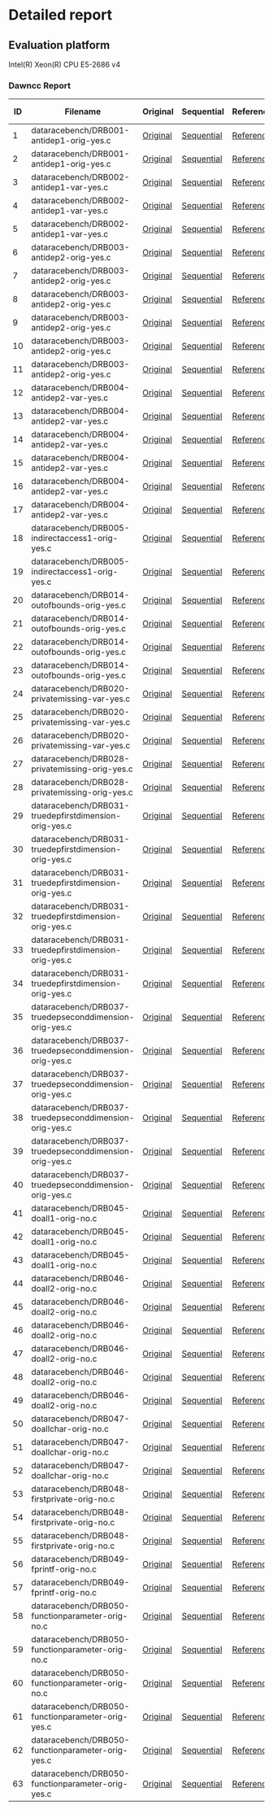 # Detailed report

## Evaluation platform

Intel(R) Xeon(R) CPU E5-2686 v4

### Dawncc Report

 ID | Filename | Original | Sequential | Reference | Loop ID | Line Number | Dawncc | Output | JSON | Ground Truth 
 --- | --- | --- | --- | --- | --- | --- | --- | --- | --- | --- 
1 | dataracebench/DRB001-antidep1-orig-yes.c | [Original](../../benchmarks/original/dataracebench/DRB001-antidep1-orig-yes.c) | [Sequential](../../benchmarks/sequential/dataracebench/DRB001-antidep1-orig-yes.c) | [Reference](../../benchmarks/reference_gpu_target/dataracebench/DRB001-antidep1-orig-yes.c.json) | 1 | 62 | TP | [out](../../benchmarks/Dawncc/dataracebench/DRB001-antidep1-orig-yes.c) | [json](../../benchmarks/Dawncc/dataracebench/DRB001-antidep1-orig-yes.c.json) | [YES](../../benchmarks/original/dataracebench/DRB001-antidep1-orig-yes.c)
2 | dataracebench/DRB001-antidep1-orig-yes.c | [Original](../../benchmarks/original/dataracebench/DRB001-antidep1-orig-yes.c) | [Sequential](../../benchmarks/sequential/dataracebench/DRB001-antidep1-orig-yes.c) | [Reference](../../benchmarks/reference_gpu_target/dataracebench/DRB001-antidep1-orig-yes.c.json) | 2 | 65 | TN | [out](../../benchmarks/Dawncc/dataracebench/DRB001-antidep1-orig-yes.c) | [json](../../benchmarks/Dawncc/dataracebench/DRB001-antidep1-orig-yes.c.json) | [NO](../../benchmarks/original/dataracebench/DRB001-antidep1-orig-yes.c)
3 | dataracebench/DRB002-antidep1-var-yes.c | [Original](../../benchmarks/original/dataracebench/DRB002-antidep1-var-yes.c) | [Sequential](../../benchmarks/sequential/dataracebench/DRB002-antidep1-var-yes.c) | [Reference](../../benchmarks/reference_gpu_target/dataracebench/DRB002-antidep1-var-yes.c.json) | 1 | 65 | FN | [out](../../benchmarks/Dawncc/dataracebench/DRB002-antidep1-var-yes.c) | [json](../../benchmarks/Dawncc/dataracebench/DRB002-antidep1-var-yes.c.json) | [YES](../../benchmarks/original/dataracebench/DRB002-antidep1-var-yes.c)
4 | dataracebench/DRB002-antidep1-var-yes.c | [Original](../../benchmarks/original/dataracebench/DRB002-antidep1-var-yes.c) | [Sequential](../../benchmarks/sequential/dataracebench/DRB002-antidep1-var-yes.c) | [Reference](../../benchmarks/reference_gpu_target/dataracebench/DRB002-antidep1-var-yes.c.json) | 2 | 68 | TN | [out](../../benchmarks/Dawncc/dataracebench/DRB002-antidep1-var-yes.c) | [json](../../benchmarks/Dawncc/dataracebench/DRB002-antidep1-var-yes.c.json) | [NO](../../benchmarks/original/dataracebench/DRB002-antidep1-var-yes.c)
5 | dataracebench/DRB002-antidep1-var-yes.c | [Original](../../benchmarks/original/dataracebench/DRB002-antidep1-var-yes.c) | [Sequential](../../benchmarks/sequential/dataracebench/DRB002-antidep1-var-yes.c) | [Reference](../../benchmarks/reference_gpu_target/dataracebench/DRB002-antidep1-var-yes.c.json) | 3 | 71 | TN | [out](../../benchmarks/Dawncc/dataracebench/DRB002-antidep1-var-yes.c) | [json](../../benchmarks/Dawncc/dataracebench/DRB002-antidep1-var-yes.c.json) | [NO](../../benchmarks/original/dataracebench/DRB002-antidep1-var-yes.c)
6 | dataracebench/DRB003-antidep2-orig-yes.c | [Original](../../benchmarks/original/dataracebench/DRB003-antidep2-orig-yes.c) | [Sequential](../../benchmarks/sequential/dataracebench/DRB003-antidep2-orig-yes.c) | [Reference](../../benchmarks/reference_gpu_target/dataracebench/DRB003-antidep2-orig-yes.c.json) | 1 | 62 | DP | [out](../../benchmarks/Dawncc/dataracebench/DRB003-antidep2-orig-yes.c) | [json](../../benchmarks/Dawncc/dataracebench/DRB003-antidep2-orig-yes.c.json) | [YES](../../benchmarks/original/dataracebench/DRB003-antidep2-orig-yes.c)
7 | dataracebench/DRB003-antidep2-orig-yes.c | [Original](../../benchmarks/original/dataracebench/DRB003-antidep2-orig-yes.c) | [Sequential](../../benchmarks/sequential/dataracebench/DRB003-antidep2-orig-yes.c) | [Reference](../../benchmarks/reference_gpu_target/dataracebench/DRB003-antidep2-orig-yes.c.json) | 2 | 63 | FP | [out](../../benchmarks/Dawncc/dataracebench/DRB003-antidep2-orig-yes.c) | [json](../../benchmarks/Dawncc/dataracebench/DRB003-antidep2-orig-yes.c.json) | [NO](../../benchmarks/original/dataracebench/DRB003-antidep2-orig-yes.c)
8 | dataracebench/DRB003-antidep2-orig-yes.c | [Original](../../benchmarks/original/dataracebench/DRB003-antidep2-orig-yes.c) | [Sequential](../../benchmarks/sequential/dataracebench/DRB003-antidep2-orig-yes.c) | [Reference](../../benchmarks/reference_gpu_target/dataracebench/DRB003-antidep2-orig-yes.c.json) | 3 | 67 | TN | [out](../../benchmarks/Dawncc/dataracebench/DRB003-antidep2-orig-yes.c) | [json](../../benchmarks/Dawncc/dataracebench/DRB003-antidep2-orig-yes.c.json) | [NO](../../benchmarks/original/dataracebench/DRB003-antidep2-orig-yes.c)
9 | dataracebench/DRB003-antidep2-orig-yes.c | [Original](../../benchmarks/original/dataracebench/DRB003-antidep2-orig-yes.c) | [Sequential](../../benchmarks/sequential/dataracebench/DRB003-antidep2-orig-yes.c) | [Reference](../../benchmarks/reference_gpu_target/dataracebench/DRB003-antidep2-orig-yes.c.json) | 4 | 68 | FP | [out](../../benchmarks/Dawncc/dataracebench/DRB003-antidep2-orig-yes.c) | [json](../../benchmarks/Dawncc/dataracebench/DRB003-antidep2-orig-yes.c.json) | [NO](../../benchmarks/original/dataracebench/DRB003-antidep2-orig-yes.c)
10 | dataracebench/DRB003-antidep2-orig-yes.c | [Original](../../benchmarks/original/dataracebench/DRB003-antidep2-orig-yes.c) | [Sequential](../../benchmarks/sequential/dataracebench/DRB003-antidep2-orig-yes.c) | [Reference](../../benchmarks/reference_gpu_target/dataracebench/DRB003-antidep2-orig-yes.c.json) | 5 | 73 | TN | [out](../../benchmarks/Dawncc/dataracebench/DRB003-antidep2-orig-yes.c) | [json](../../benchmarks/Dawncc/dataracebench/DRB003-antidep2-orig-yes.c.json) | [NO](../../benchmarks/original/dataracebench/DRB003-antidep2-orig-yes.c)
11 | dataracebench/DRB003-antidep2-orig-yes.c | [Original](../../benchmarks/original/dataracebench/DRB003-antidep2-orig-yes.c) | [Sequential](../../benchmarks/sequential/dataracebench/DRB003-antidep2-orig-yes.c) | [Reference](../../benchmarks/reference_gpu_target/dataracebench/DRB003-antidep2-orig-yes.c.json) | 6 | 74 | TN | [out](../../benchmarks/Dawncc/dataracebench/DRB003-antidep2-orig-yes.c) | [json](../../benchmarks/Dawncc/dataracebench/DRB003-antidep2-orig-yes.c.json) | [NO](../../benchmarks/original/dataracebench/DRB003-antidep2-orig-yes.c)
12 | dataracebench/DRB004-antidep2-var-yes.c | [Original](../../benchmarks/original/dataracebench/DRB004-antidep2-var-yes.c) | [Sequential](../../benchmarks/sequential/dataracebench/DRB004-antidep2-var-yes.c) | [Reference](../../benchmarks/reference_gpu_target/dataracebench/DRB004-antidep2-var-yes.c.json) | 1 | 66 | FN | [out](../../benchmarks/Dawncc/dataracebench/DRB004-antidep2-var-yes.c) | [json](../../benchmarks/Dawncc/dataracebench/DRB004-antidep2-var-yes.c.json) | [YES](../../benchmarks/original/dataracebench/DRB004-antidep2-var-yes.c)
13 | dataracebench/DRB004-antidep2-var-yes.c | [Original](../../benchmarks/original/dataracebench/DRB004-antidep2-var-yes.c) | [Sequential](../../benchmarks/sequential/dataracebench/DRB004-antidep2-var-yes.c) | [Reference](../../benchmarks/reference_gpu_target/dataracebench/DRB004-antidep2-var-yes.c.json) | 2 | 67 | TN | [out](../../benchmarks/Dawncc/dataracebench/DRB004-antidep2-var-yes.c) | [json](../../benchmarks/Dawncc/dataracebench/DRB004-antidep2-var-yes.c.json) | [NO](../../benchmarks/original/dataracebench/DRB004-antidep2-var-yes.c)
14 | dataracebench/DRB004-antidep2-var-yes.c | [Original](../../benchmarks/original/dataracebench/DRB004-antidep2-var-yes.c) | [Sequential](../../benchmarks/sequential/dataracebench/DRB004-antidep2-var-yes.c) | [Reference](../../benchmarks/reference_gpu_target/dataracebench/DRB004-antidep2-var-yes.c.json) | 3 | 71 | TN | [out](../../benchmarks/Dawncc/dataracebench/DRB004-antidep2-var-yes.c) | [json](../../benchmarks/Dawncc/dataracebench/DRB004-antidep2-var-yes.c.json) | [NO](../../benchmarks/original/dataracebench/DRB004-antidep2-var-yes.c)
15 | dataracebench/DRB004-antidep2-var-yes.c | [Original](../../benchmarks/original/dataracebench/DRB004-antidep2-var-yes.c) | [Sequential](../../benchmarks/sequential/dataracebench/DRB004-antidep2-var-yes.c) | [Reference](../../benchmarks/reference_gpu_target/dataracebench/DRB004-antidep2-var-yes.c.json) | 4 | 73 | FN | [out](../../benchmarks/Dawncc/dataracebench/DRB004-antidep2-var-yes.c) | [json](../../benchmarks/Dawncc/dataracebench/DRB004-antidep2-var-yes.c.json) | [YES](../../benchmarks/original/dataracebench/DRB004-antidep2-var-yes.c)
16 | dataracebench/DRB004-antidep2-var-yes.c | [Original](../../benchmarks/original/dataracebench/DRB004-antidep2-var-yes.c) | [Sequential](../../benchmarks/sequential/dataracebench/DRB004-antidep2-var-yes.c) | [Reference](../../benchmarks/reference_gpu_target/dataracebench/DRB004-antidep2-var-yes.c.json) | 5 | 78 | TN | [out](../../benchmarks/Dawncc/dataracebench/DRB004-antidep2-var-yes.c) | [json](../../benchmarks/Dawncc/dataracebench/DRB004-antidep2-var-yes.c.json) | [NO](../../benchmarks/original/dataracebench/DRB004-antidep2-var-yes.c)
17 | dataracebench/DRB004-antidep2-var-yes.c | [Original](../../benchmarks/original/dataracebench/DRB004-antidep2-var-yes.c) | [Sequential](../../benchmarks/sequential/dataracebench/DRB004-antidep2-var-yes.c) | [Reference](../../benchmarks/reference_gpu_target/dataracebench/DRB004-antidep2-var-yes.c.json) | 6 | 79 | TN | [out](../../benchmarks/Dawncc/dataracebench/DRB004-antidep2-var-yes.c) | [json](../../benchmarks/Dawncc/dataracebench/DRB004-antidep2-var-yes.c.json) | [NO](../../benchmarks/original/dataracebench/DRB004-antidep2-var-yes.c)
18 | dataracebench/DRB005-indirectaccess1-orig-yes.c | [Original](../../benchmarks/original/dataracebench/DRB005-indirectaccess1-orig-yes.c) | [Sequential](../../benchmarks/sequential/dataracebench/DRB005-indirectaccess1-orig-yes.c) | [Reference](../../benchmarks/reference_gpu_target/dataracebench/DRB005-indirectaccess1-orig-yes.c.json) | 1 | 121 | FN | [out](../../benchmarks/Dawncc/dataracebench/DRB005-indirectaccess1-orig-yes.c) | [json](../../benchmarks/Dawncc/dataracebench/DRB005-indirectaccess1-orig-yes.c.json) | [YES](../../benchmarks/original/dataracebench/DRB005-indirectaccess1-orig-yes.c)
19 | dataracebench/DRB005-indirectaccess1-orig-yes.c | [Original](../../benchmarks/original/dataracebench/DRB005-indirectaccess1-orig-yes.c) | [Sequential](../../benchmarks/sequential/dataracebench/DRB005-indirectaccess1-orig-yes.c) | [Reference](../../benchmarks/reference_gpu_target/dataracebench/DRB005-indirectaccess1-orig-yes.c.json) | 2 | 128 | FN | [out](../../benchmarks/Dawncc/dataracebench/DRB005-indirectaccess1-orig-yes.c) | [json](../../benchmarks/Dawncc/dataracebench/DRB005-indirectaccess1-orig-yes.c.json) | [YES](../../benchmarks/original/dataracebench/DRB005-indirectaccess1-orig-yes.c)
20 | dataracebench/DRB014-outofbounds-orig-yes.c | [Original](../../benchmarks/original/dataracebench/DRB014-outofbounds-orig-yes.c) | [Sequential](../../benchmarks/sequential/dataracebench/DRB014-outofbounds-orig-yes.c) | [Reference](../../benchmarks/reference_gpu_target/dataracebench/DRB014-outofbounds-orig-yes.c.json) | 1 | 76 | FN | [out](../../benchmarks/Dawncc/dataracebench/DRB014-outofbounds-orig-yes.c) | [json](../../benchmarks/Dawncc/dataracebench/DRB014-outofbounds-orig-yes.c.json) | [YES](../../benchmarks/original/dataracebench/DRB014-outofbounds-orig-yes.c)
21 | dataracebench/DRB014-outofbounds-orig-yes.c | [Original](../../benchmarks/original/dataracebench/DRB014-outofbounds-orig-yes.c) | [Sequential](../../benchmarks/sequential/dataracebench/DRB014-outofbounds-orig-yes.c) | [Reference](../../benchmarks/reference_gpu_target/dataracebench/DRB014-outofbounds-orig-yes.c.json) | 2 | 77 | TN | [out](../../benchmarks/Dawncc/dataracebench/DRB014-outofbounds-orig-yes.c) | [json](../../benchmarks/Dawncc/dataracebench/DRB014-outofbounds-orig-yes.c.json) | [NO](../../benchmarks/original/dataracebench/DRB014-outofbounds-orig-yes.c)
22 | dataracebench/DRB014-outofbounds-orig-yes.c | [Original](../../benchmarks/original/dataracebench/DRB014-outofbounds-orig-yes.c) | [Sequential](../../benchmarks/sequential/dataracebench/DRB014-outofbounds-orig-yes.c) | [Reference](../../benchmarks/reference_gpu_target/dataracebench/DRB014-outofbounds-orig-yes.c.json) | 3 | 81 | TN | [out](../../benchmarks/Dawncc/dataracebench/DRB014-outofbounds-orig-yes.c) | [json](../../benchmarks/Dawncc/dataracebench/DRB014-outofbounds-orig-yes.c.json) | [NO](../../benchmarks/original/dataracebench/DRB014-outofbounds-orig-yes.c)
23 | dataracebench/DRB014-outofbounds-orig-yes.c | [Original](../../benchmarks/original/dataracebench/DRB014-outofbounds-orig-yes.c) | [Sequential](../../benchmarks/sequential/dataracebench/DRB014-outofbounds-orig-yes.c) | [Reference](../../benchmarks/reference_gpu_target/dataracebench/DRB014-outofbounds-orig-yes.c.json) | 4 | 84 | FN | [out](../../benchmarks/Dawncc/dataracebench/DRB014-outofbounds-orig-yes.c) | [json](../../benchmarks/Dawncc/dataracebench/DRB014-outofbounds-orig-yes.c.json) | [YES](../../benchmarks/original/dataracebench/DRB014-outofbounds-orig-yes.c)
24 | dataracebench/DRB020-privatemissing-var-yes.c | [Original](../../benchmarks/original/dataracebench/DRB020-privatemissing-var-yes.c) | [Sequential](../../benchmarks/sequential/dataracebench/DRB020-privatemissing-var-yes.c) | [Reference](../../benchmarks/reference_gpu_target/dataracebench/DRB020-privatemissing-var-yes.c.json) | 1 | 63 | FN | [out](../../benchmarks/Dawncc/dataracebench/DRB020-privatemissing-var-yes.c) | [json](../../benchmarks/Dawncc/dataracebench/DRB020-privatemissing-var-yes.c.json) | [YES](../../benchmarks/original/dataracebench/DRB020-privatemissing-var-yes.c)
25 | dataracebench/DRB020-privatemissing-var-yes.c | [Original](../../benchmarks/original/dataracebench/DRB020-privatemissing-var-yes.c) | [Sequential](../../benchmarks/sequential/dataracebench/DRB020-privatemissing-var-yes.c) | [Reference](../../benchmarks/reference_gpu_target/dataracebench/DRB020-privatemissing-var-yes.c.json) | 2 | 68 | FN | [out](../../benchmarks/Dawncc/dataracebench/DRB020-privatemissing-var-yes.c) | [json](../../benchmarks/Dawncc/dataracebench/DRB020-privatemissing-var-yes.c.json) | [YES](../../benchmarks/original/dataracebench/DRB020-privatemissing-var-yes.c)
26 | dataracebench/DRB020-privatemissing-var-yes.c | [Original](../../benchmarks/original/dataracebench/DRB020-privatemissing-var-yes.c) | [Sequential](../../benchmarks/sequential/dataracebench/DRB020-privatemissing-var-yes.c) | [Reference](../../benchmarks/reference_gpu_target/dataracebench/DRB020-privatemissing-var-yes.c.json) | 3 | 74 | TN | [out](../../benchmarks/Dawncc/dataracebench/DRB020-privatemissing-var-yes.c) | [json](../../benchmarks/Dawncc/dataracebench/DRB020-privatemissing-var-yes.c.json) | [NO](../../benchmarks/original/dataracebench/DRB020-privatemissing-var-yes.c)
27 | dataracebench/DRB028-privatemissing-orig-yes.c | [Original](../../benchmarks/original/dataracebench/DRB028-privatemissing-orig-yes.c) | [Sequential](../../benchmarks/sequential/dataracebench/DRB028-privatemissing-orig-yes.c) | [Reference](../../benchmarks/reference_gpu_target/dataracebench/DRB028-privatemissing-orig-yes.c.json) | 1 | 61 | DP | [out](../../benchmarks/Dawncc/dataracebench/DRB028-privatemissing-orig-yes.c) | [json](../../benchmarks/Dawncc/dataracebench/DRB028-privatemissing-orig-yes.c.json) | [YES](../../benchmarks/original/dataracebench/DRB028-privatemissing-orig-yes.c)
28 | dataracebench/DRB028-privatemissing-orig-yes.c | [Original](../../benchmarks/original/dataracebench/DRB028-privatemissing-orig-yes.c) | [Sequential](../../benchmarks/sequential/dataracebench/DRB028-privatemissing-orig-yes.c) | [Reference](../../benchmarks/reference_gpu_target/dataracebench/DRB028-privatemissing-orig-yes.c.json) | 2 | 66 | DP | [out](../../benchmarks/Dawncc/dataracebench/DRB028-privatemissing-orig-yes.c) | [json](../../benchmarks/Dawncc/dataracebench/DRB028-privatemissing-orig-yes.c.json) | [YES](../../benchmarks/original/dataracebench/DRB028-privatemissing-orig-yes.c)
29 | dataracebench/DRB031-truedepfirstdimension-orig-yes.c | [Original](../../benchmarks/original/dataracebench/DRB031-truedepfirstdimension-orig-yes.c) | [Sequential](../../benchmarks/sequential/dataracebench/DRB031-truedepfirstdimension-orig-yes.c) | [Reference](../../benchmarks/reference_gpu_target/dataracebench/DRB031-truedepfirstdimension-orig-yes.c.json) | 1 | 64 | FP | [out](../../benchmarks/Dawncc/dataracebench/DRB031-truedepfirstdimension-orig-yes.c) | [json](../../benchmarks/Dawncc/dataracebench/DRB031-truedepfirstdimension-orig-yes.c.json) | [NO](../../benchmarks/original/dataracebench/DRB031-truedepfirstdimension-orig-yes.c)
30 | dataracebench/DRB031-truedepfirstdimension-orig-yes.c | [Original](../../benchmarks/original/dataracebench/DRB031-truedepfirstdimension-orig-yes.c) | [Sequential](../../benchmarks/sequential/dataracebench/DRB031-truedepfirstdimension-orig-yes.c) | [Reference](../../benchmarks/reference_gpu_target/dataracebench/DRB031-truedepfirstdimension-orig-yes.c.json) | 2 | 65 | FP | [out](../../benchmarks/Dawncc/dataracebench/DRB031-truedepfirstdimension-orig-yes.c) | [json](../../benchmarks/Dawncc/dataracebench/DRB031-truedepfirstdimension-orig-yes.c.json) | [NO](../../benchmarks/original/dataracebench/DRB031-truedepfirstdimension-orig-yes.c)
31 | dataracebench/DRB031-truedepfirstdimension-orig-yes.c | [Original](../../benchmarks/original/dataracebench/DRB031-truedepfirstdimension-orig-yes.c) | [Sequential](../../benchmarks/sequential/dataracebench/DRB031-truedepfirstdimension-orig-yes.c) | [Reference](../../benchmarks/reference_gpu_target/dataracebench/DRB031-truedepfirstdimension-orig-yes.c.json) | 3 | 72 | TN | [out](../../benchmarks/Dawncc/dataracebench/DRB031-truedepfirstdimension-orig-yes.c) | [json](../../benchmarks/Dawncc/dataracebench/DRB031-truedepfirstdimension-orig-yes.c.json) | [NO](../../benchmarks/original/dataracebench/DRB031-truedepfirstdimension-orig-yes.c)
32 | dataracebench/DRB031-truedepfirstdimension-orig-yes.c | [Original](../../benchmarks/original/dataracebench/DRB031-truedepfirstdimension-orig-yes.c) | [Sequential](../../benchmarks/sequential/dataracebench/DRB031-truedepfirstdimension-orig-yes.c) | [Reference](../../benchmarks/reference_gpu_target/dataracebench/DRB031-truedepfirstdimension-orig-yes.c.json) | 4 | 74 | FN | [out](../../benchmarks/Dawncc/dataracebench/DRB031-truedepfirstdimension-orig-yes.c) | [json](../../benchmarks/Dawncc/dataracebench/DRB031-truedepfirstdimension-orig-yes.c.json) | [YES](../../benchmarks/original/dataracebench/DRB031-truedepfirstdimension-orig-yes.c)
33 | dataracebench/DRB031-truedepfirstdimension-orig-yes.c | [Original](../../benchmarks/original/dataracebench/DRB031-truedepfirstdimension-orig-yes.c) | [Sequential](../../benchmarks/sequential/dataracebench/DRB031-truedepfirstdimension-orig-yes.c) | [Reference](../../benchmarks/reference_gpu_target/dataracebench/DRB031-truedepfirstdimension-orig-yes.c.json) | 5 | 78 | TN | [out](../../benchmarks/Dawncc/dataracebench/DRB031-truedepfirstdimension-orig-yes.c) | [json](../../benchmarks/Dawncc/dataracebench/DRB031-truedepfirstdimension-orig-yes.c.json) | [NO](../../benchmarks/original/dataracebench/DRB031-truedepfirstdimension-orig-yes.c)
34 | dataracebench/DRB031-truedepfirstdimension-orig-yes.c | [Original](../../benchmarks/original/dataracebench/DRB031-truedepfirstdimension-orig-yes.c) | [Sequential](../../benchmarks/sequential/dataracebench/DRB031-truedepfirstdimension-orig-yes.c) | [Reference](../../benchmarks/reference_gpu_target/dataracebench/DRB031-truedepfirstdimension-orig-yes.c.json) | 6 | 79 | TN | [out](../../benchmarks/Dawncc/dataracebench/DRB031-truedepfirstdimension-orig-yes.c) | [json](../../benchmarks/Dawncc/dataracebench/DRB031-truedepfirstdimension-orig-yes.c.json) | [NO](../../benchmarks/original/dataracebench/DRB031-truedepfirstdimension-orig-yes.c)
35 | dataracebench/DRB037-truedepseconddimension-orig-yes.c | [Original](../../benchmarks/original/dataracebench/DRB037-truedepseconddimension-orig-yes.c) | [Sequential](../../benchmarks/sequential/dataracebench/DRB037-truedepseconddimension-orig-yes.c) | [Reference](../../benchmarks/reference_gpu_target/dataracebench/DRB037-truedepseconddimension-orig-yes.c.json) | 1 | 62 | FN | [out](../../benchmarks/Dawncc/dataracebench/DRB037-truedepseconddimension-orig-yes.c) | [json](../../benchmarks/Dawncc/dataracebench/DRB037-truedepseconddimension-orig-yes.c.json) | [YES](../../benchmarks/original/dataracebench/DRB037-truedepseconddimension-orig-yes.c)
36 | dataracebench/DRB037-truedepseconddimension-orig-yes.c | [Original](../../benchmarks/original/dataracebench/DRB037-truedepseconddimension-orig-yes.c) | [Sequential](../../benchmarks/sequential/dataracebench/DRB037-truedepseconddimension-orig-yes.c) | [Reference](../../benchmarks/reference_gpu_target/dataracebench/DRB037-truedepseconddimension-orig-yes.c.json) | 2 | 63 | TN | [out](../../benchmarks/Dawncc/dataracebench/DRB037-truedepseconddimension-orig-yes.c) | [json](../../benchmarks/Dawncc/dataracebench/DRB037-truedepseconddimension-orig-yes.c.json) | [NO](../../benchmarks/original/dataracebench/DRB037-truedepseconddimension-orig-yes.c)
37 | dataracebench/DRB037-truedepseconddimension-orig-yes.c | [Original](../../benchmarks/original/dataracebench/DRB037-truedepseconddimension-orig-yes.c) | [Sequential](../../benchmarks/sequential/dataracebench/DRB037-truedepseconddimension-orig-yes.c) | [Reference](../../benchmarks/reference_gpu_target/dataracebench/DRB037-truedepseconddimension-orig-yes.c.json) | 3 | 68 | FN | [out](../../benchmarks/Dawncc/dataracebench/DRB037-truedepseconddimension-orig-yes.c) | [json](../../benchmarks/Dawncc/dataracebench/DRB037-truedepseconddimension-orig-yes.c.json) | [YES](../../benchmarks/original/dataracebench/DRB037-truedepseconddimension-orig-yes.c)
38 | dataracebench/DRB037-truedepseconddimension-orig-yes.c | [Original](../../benchmarks/original/dataracebench/DRB037-truedepseconddimension-orig-yes.c) | [Sequential](../../benchmarks/sequential/dataracebench/DRB037-truedepseconddimension-orig-yes.c) | [Reference](../../benchmarks/reference_gpu_target/dataracebench/DRB037-truedepseconddimension-orig-yes.c.json) | 4 | 69 | TN | [out](../../benchmarks/Dawncc/dataracebench/DRB037-truedepseconddimension-orig-yes.c) | [json](../../benchmarks/Dawncc/dataracebench/DRB037-truedepseconddimension-orig-yes.c.json) | [NO](../../benchmarks/original/dataracebench/DRB037-truedepseconddimension-orig-yes.c)
39 | dataracebench/DRB037-truedepseconddimension-orig-yes.c | [Original](../../benchmarks/original/dataracebench/DRB037-truedepseconddimension-orig-yes.c) | [Sequential](../../benchmarks/sequential/dataracebench/DRB037-truedepseconddimension-orig-yes.c) | [Reference](../../benchmarks/reference_gpu_target/dataracebench/DRB037-truedepseconddimension-orig-yes.c.json) | 5 | 72 | TN | [out](../../benchmarks/Dawncc/dataracebench/DRB037-truedepseconddimension-orig-yes.c) | [json](../../benchmarks/Dawncc/dataracebench/DRB037-truedepseconddimension-orig-yes.c.json) | [NO](../../benchmarks/original/dataracebench/DRB037-truedepseconddimension-orig-yes.c)
40 | dataracebench/DRB037-truedepseconddimension-orig-yes.c | [Original](../../benchmarks/original/dataracebench/DRB037-truedepseconddimension-orig-yes.c) | [Sequential](../../benchmarks/sequential/dataracebench/DRB037-truedepseconddimension-orig-yes.c) | [Reference](../../benchmarks/reference_gpu_target/dataracebench/DRB037-truedepseconddimension-orig-yes.c.json) | 6 | 73 | TN | [out](../../benchmarks/Dawncc/dataracebench/DRB037-truedepseconddimension-orig-yes.c) | [json](../../benchmarks/Dawncc/dataracebench/DRB037-truedepseconddimension-orig-yes.c.json) | [NO](../../benchmarks/original/dataracebench/DRB037-truedepseconddimension-orig-yes.c)
41 | dataracebench/DRB045-doall1-orig-no.c | [Original](../../benchmarks/original/dataracebench/DRB045-doall1-orig-no.c) | [Sequential](../../benchmarks/sequential/dataracebench/DRB045-doall1-orig-no.c) | [Reference](../../benchmarks/reference_gpu_target/dataracebench/DRB045-doall1-orig-no.c.json) | 1 | 57 | TP | [out](../../benchmarks/Dawncc/dataracebench/DRB045-doall1-orig-no.c) | [json](../../benchmarks/Dawncc/dataracebench/DRB045-doall1-orig-no.c.json) | [YES](../../benchmarks/original/dataracebench/DRB045-doall1-orig-no.c)
42 | dataracebench/DRB045-doall1-orig-no.c | [Original](../../benchmarks/original/dataracebench/DRB045-doall1-orig-no.c) | [Sequential](../../benchmarks/sequential/dataracebench/DRB045-doall1-orig-no.c) | [Reference](../../benchmarks/reference_gpu_target/dataracebench/DRB045-doall1-orig-no.c.json) | 2 | 63 | TP | [out](../../benchmarks/Dawncc/dataracebench/DRB045-doall1-orig-no.c) | [json](../../benchmarks/Dawncc/dataracebench/DRB045-doall1-orig-no.c.json) | [YES](../../benchmarks/original/dataracebench/DRB045-doall1-orig-no.c)
43 | dataracebench/DRB045-doall1-orig-no.c | [Original](../../benchmarks/original/dataracebench/DRB045-doall1-orig-no.c) | [Sequential](../../benchmarks/sequential/dataracebench/DRB045-doall1-orig-no.c) | [Reference](../../benchmarks/reference_gpu_target/dataracebench/DRB045-doall1-orig-no.c.json) | 3 | 66 | TN | [out](../../benchmarks/Dawncc/dataracebench/DRB045-doall1-orig-no.c) | [json](../../benchmarks/Dawncc/dataracebench/DRB045-doall1-orig-no.c.json) | [NO](../../benchmarks/original/dataracebench/DRB045-doall1-orig-no.c)
44 | dataracebench/DRB046-doall2-orig-no.c | [Original](../../benchmarks/original/dataracebench/DRB046-doall2-orig-no.c) | [Sequential](../../benchmarks/sequential/dataracebench/DRB046-doall2-orig-no.c) | [Reference](../../benchmarks/reference_gpu_target/dataracebench/DRB046-doall2-orig-no.c.json) | 1 | 61 | FN | [out](../../benchmarks/Dawncc/dataracebench/DRB046-doall2-orig-no.c) | [json](../../benchmarks/Dawncc/dataracebench/DRB046-doall2-orig-no.c.json) | [YES](../../benchmarks/original/dataracebench/DRB046-doall2-orig-no.c)
45 | dataracebench/DRB046-doall2-orig-no.c | [Original](../../benchmarks/original/dataracebench/DRB046-doall2-orig-no.c) | [Sequential](../../benchmarks/sequential/dataracebench/DRB046-doall2-orig-no.c) | [Reference](../../benchmarks/reference_gpu_target/dataracebench/DRB046-doall2-orig-no.c.json) | 2 | 62 | TN | [out](../../benchmarks/Dawncc/dataracebench/DRB046-doall2-orig-no.c) | [json](../../benchmarks/Dawncc/dataracebench/DRB046-doall2-orig-no.c.json) | [NO](../../benchmarks/original/dataracebench/DRB046-doall2-orig-no.c)
46 | dataracebench/DRB046-doall2-orig-no.c | [Original](../../benchmarks/original/dataracebench/DRB046-doall2-orig-no.c) | [Sequential](../../benchmarks/sequential/dataracebench/DRB046-doall2-orig-no.c) | [Reference](../../benchmarks/reference_gpu_target/dataracebench/DRB046-doall2-orig-no.c.json) | 3 | 67 | FN | [out](../../benchmarks/Dawncc/dataracebench/DRB046-doall2-orig-no.c) | [json](../../benchmarks/Dawncc/dataracebench/DRB046-doall2-orig-no.c.json) | [YES](../../benchmarks/original/dataracebench/DRB046-doall2-orig-no.c)
47 | dataracebench/DRB046-doall2-orig-no.c | [Original](../../benchmarks/original/dataracebench/DRB046-doall2-orig-no.c) | [Sequential](../../benchmarks/sequential/dataracebench/DRB046-doall2-orig-no.c) | [Reference](../../benchmarks/reference_gpu_target/dataracebench/DRB046-doall2-orig-no.c.json) | 4 | 68 | TN | [out](../../benchmarks/Dawncc/dataracebench/DRB046-doall2-orig-no.c) | [json](../../benchmarks/Dawncc/dataracebench/DRB046-doall2-orig-no.c.json) | [NO](../../benchmarks/original/dataracebench/DRB046-doall2-orig-no.c)
48 | dataracebench/DRB046-doall2-orig-no.c | [Original](../../benchmarks/original/dataracebench/DRB046-doall2-orig-no.c) | [Sequential](../../benchmarks/sequential/dataracebench/DRB046-doall2-orig-no.c) | [Reference](../../benchmarks/reference_gpu_target/dataracebench/DRB046-doall2-orig-no.c.json) | 5 | 71 | TN | [out](../../benchmarks/Dawncc/dataracebench/DRB046-doall2-orig-no.c) | [json](../../benchmarks/Dawncc/dataracebench/DRB046-doall2-orig-no.c.json) | [NO](../../benchmarks/original/dataracebench/DRB046-doall2-orig-no.c)
49 | dataracebench/DRB046-doall2-orig-no.c | [Original](../../benchmarks/original/dataracebench/DRB046-doall2-orig-no.c) | [Sequential](../../benchmarks/sequential/dataracebench/DRB046-doall2-orig-no.c) | [Reference](../../benchmarks/reference_gpu_target/dataracebench/DRB046-doall2-orig-no.c.json) | 6 | 72 | TN | [out](../../benchmarks/Dawncc/dataracebench/DRB046-doall2-orig-no.c) | [json](../../benchmarks/Dawncc/dataracebench/DRB046-doall2-orig-no.c.json) | [NO](../../benchmarks/original/dataracebench/DRB046-doall2-orig-no.c)
50 | dataracebench/DRB047-doallchar-orig-no.c | [Original](../../benchmarks/original/dataracebench/DRB047-doallchar-orig-no.c) | [Sequential](../../benchmarks/sequential/dataracebench/DRB047-doallchar-orig-no.c) | [Reference](../../benchmarks/reference_gpu_target/dataracebench/DRB047-doallchar-orig-no.c.json) | 1 | 62 | TP | [out](../../benchmarks/Dawncc/dataracebench/DRB047-doallchar-orig-no.c) | [json](../../benchmarks/Dawncc/dataracebench/DRB047-doallchar-orig-no.c.json) | [YES](../../benchmarks/original/dataracebench/DRB047-doallchar-orig-no.c)
51 | dataracebench/DRB047-doallchar-orig-no.c | [Original](../../benchmarks/original/dataracebench/DRB047-doallchar-orig-no.c) | [Sequential](../../benchmarks/sequential/dataracebench/DRB047-doallchar-orig-no.c) | [Reference](../../benchmarks/reference_gpu_target/dataracebench/DRB047-doallchar-orig-no.c.json) | 2 | 67 | TP | [out](../../benchmarks/Dawncc/dataracebench/DRB047-doallchar-orig-no.c) | [json](../../benchmarks/Dawncc/dataracebench/DRB047-doallchar-orig-no.c.json) | [YES](../../benchmarks/original/dataracebench/DRB047-doallchar-orig-no.c)
52 | dataracebench/DRB047-doallchar-orig-no.c | [Original](../../benchmarks/original/dataracebench/DRB047-doallchar-orig-no.c) | [Sequential](../../benchmarks/sequential/dataracebench/DRB047-doallchar-orig-no.c) | [Reference](../../benchmarks/reference_gpu_target/dataracebench/DRB047-doallchar-orig-no.c.json) | 3 | 70 | TN | [out](../../benchmarks/Dawncc/dataracebench/DRB047-doallchar-orig-no.c) | [json](../../benchmarks/Dawncc/dataracebench/DRB047-doallchar-orig-no.c.json) | [NO](../../benchmarks/original/dataracebench/DRB047-doallchar-orig-no.c)
53 | dataracebench/DRB048-firstprivate-orig-no.c | [Original](../../benchmarks/original/dataracebench/DRB048-firstprivate-orig-no.c) | [Sequential](../../benchmarks/sequential/dataracebench/DRB048-firstprivate-orig-no.c) | [Reference](../../benchmarks/reference_gpu_target/dataracebench/DRB048-firstprivate-orig-no.c.json) | 1 | 57 | DP | [out](../../benchmarks/Dawncc/dataracebench/DRB048-firstprivate-orig-no.c) | [json](../../benchmarks/Dawncc/dataracebench/DRB048-firstprivate-orig-no.c.json) | [YES](../../benchmarks/original/dataracebench/DRB048-firstprivate-orig-no.c)
54 | dataracebench/DRB048-firstprivate-orig-no.c | [Original](../../benchmarks/original/dataracebench/DRB048-firstprivate-orig-no.c) | [Sequential](../../benchmarks/sequential/dataracebench/DRB048-firstprivate-orig-no.c) | [Reference](../../benchmarks/reference_gpu_target/dataracebench/DRB048-firstprivate-orig-no.c.json) | 2 | 70 | DP | [out](../../benchmarks/Dawncc/dataracebench/DRB048-firstprivate-orig-no.c) | [json](../../benchmarks/Dawncc/dataracebench/DRB048-firstprivate-orig-no.c.json) | [YES](../../benchmarks/original/dataracebench/DRB048-firstprivate-orig-no.c)
55 | dataracebench/DRB048-firstprivate-orig-no.c | [Original](../../benchmarks/original/dataracebench/DRB048-firstprivate-orig-no.c) | [Sequential](../../benchmarks/sequential/dataracebench/DRB048-firstprivate-orig-no.c) | [Reference](../../benchmarks/reference_gpu_target/dataracebench/DRB048-firstprivate-orig-no.c.json) | 3 | 77 | TN | [out](../../benchmarks/Dawncc/dataracebench/DRB048-firstprivate-orig-no.c) | [json](../../benchmarks/Dawncc/dataracebench/DRB048-firstprivate-orig-no.c.json) | [NO](../../benchmarks/original/dataracebench/DRB048-firstprivate-orig-no.c)
56 | dataracebench/DRB049-fprintf-orig-no.c | [Original](../../benchmarks/original/dataracebench/DRB049-fprintf-orig-no.c) | [Sequential](../../benchmarks/sequential/dataracebench/DRB049-fprintf-orig-no.c) | [Reference](../../benchmarks/reference_gpu_target/dataracebench/DRB049-fprintf-orig-no.c.json) | 1 | 65 | TP | [out](../../benchmarks/Dawncc/dataracebench/DRB049-fprintf-orig-no.c) | [json](../../benchmarks/Dawncc/dataracebench/DRB049-fprintf-orig-no.c.json) | [YES](../../benchmarks/original/dataracebench/DRB049-fprintf-orig-no.c)
57 | dataracebench/DRB049-fprintf-orig-no.c | [Original](../../benchmarks/original/dataracebench/DRB049-fprintf-orig-no.c) | [Sequential](../../benchmarks/sequential/dataracebench/DRB049-fprintf-orig-no.c) | [Reference](../../benchmarks/reference_gpu_target/dataracebench/DRB049-fprintf-orig-no.c.json) | 2 | 74 | TN | [out](../../benchmarks/Dawncc/dataracebench/DRB049-fprintf-orig-no.c) | [json](../../benchmarks/Dawncc/dataracebench/DRB049-fprintf-orig-no.c.json) | [NO](../../benchmarks/original/dataracebench/DRB049-fprintf-orig-no.c)
58 | dataracebench/DRB050-functionparameter-orig-no.c | [Original](../../benchmarks/original/dataracebench/DRB050-functionparameter-orig-no.c) | [Sequential](../../benchmarks/sequential/dataracebench/DRB050-functionparameter-orig-no.c) | [Reference](../../benchmarks/reference_gpu_target/dataracebench/DRB050-functionparameter-orig-no.c.json) | 1 | 57 | DP | [out](../../benchmarks/Dawncc/dataracebench/DRB050-functionparameter-orig-no.c) | [json](../../benchmarks/Dawncc/dataracebench/DRB050-functionparameter-orig-no.c.json) | [YES](../../benchmarks/original/dataracebench/DRB050-functionparameter-orig-no.c)
59 | dataracebench/DRB050-functionparameter-orig-no.c | [Original](../../benchmarks/original/dataracebench/DRB050-functionparameter-orig-no.c) | [Sequential](../../benchmarks/sequential/dataracebench/DRB050-functionparameter-orig-no.c) | [Reference](../../benchmarks/reference_gpu_target/dataracebench/DRB050-functionparameter-orig-no.c.json) | 2 | 72 | DP | [out](../../benchmarks/Dawncc/dataracebench/DRB050-functionparameter-orig-no.c) | [json](../../benchmarks/Dawncc/dataracebench/DRB050-functionparameter-orig-no.c.json) | [YES](../../benchmarks/original/dataracebench/DRB050-functionparameter-orig-no.c)
60 | dataracebench/DRB050-functionparameter-orig-no.c | [Original](../../benchmarks/original/dataracebench/DRB050-functionparameter-orig-no.c) | [Sequential](../../benchmarks/sequential/dataracebench/DRB050-functionparameter-orig-no.c) | [Reference](../../benchmarks/reference_gpu_target/dataracebench/DRB050-functionparameter-orig-no.c.json) | 3 | 79 | TN | [out](../../benchmarks/Dawncc/dataracebench/DRB050-functionparameter-orig-no.c) | [json](../../benchmarks/Dawncc/dataracebench/DRB050-functionparameter-orig-no.c.json) | [NO](../../benchmarks/original/dataracebench/DRB050-functionparameter-orig-no.c)
61 | dataracebench/DRB050-functionparameter-orig-yes.c | [Original](../../benchmarks/original/dataracebench/DRB050-functionparameter-orig-yes.c) | [Sequential](../../benchmarks/sequential/dataracebench/DRB050-functionparameter-orig-yes.c) | [Reference](../../benchmarks/reference_gpu_target/dataracebench/DRB050-functionparameter-orig-yes.c.json) | 1 | 55 | TN | [out](../../benchmarks/Dawncc/dataracebench/DRB050-functionparameter-orig-yes.c) | [json](../../benchmarks/Dawncc/dataracebench/DRB050-functionparameter-orig-yes.c.json) | [NO](../../benchmarks/original/dataracebench/DRB050-functionparameter-orig-yes.c)
62 | dataracebench/DRB050-functionparameter-orig-yes.c | [Original](../../benchmarks/original/dataracebench/DRB050-functionparameter-orig-yes.c) | [Sequential](../../benchmarks/sequential/dataracebench/DRB050-functionparameter-orig-yes.c) | [Reference](../../benchmarks/reference_gpu_target/dataracebench/DRB050-functionparameter-orig-yes.c.json) | 2 | 69 | DP | [out](../../benchmarks/Dawncc/dataracebench/DRB050-functionparameter-orig-yes.c) | [json](../../benchmarks/Dawncc/dataracebench/DRB050-functionparameter-orig-yes.c.json) | [YES](../../benchmarks/original/dataracebench/DRB050-functionparameter-orig-yes.c)
63 | dataracebench/DRB050-functionparameter-orig-yes.c | [Original](../../benchmarks/original/dataracebench/DRB050-functionparameter-orig-yes.c) | [Sequential](../../benchmarks/sequential/dataracebench/DRB050-functionparameter-orig-yes.c) | [Reference](../../benchmarks/reference_gpu_target/dataracebench/DRB050-functionparameter-orig-yes.c.json) | 3 | 76 | TN | [out](../../benchmarks/Dawncc/dataracebench/DRB050-functionparameter-orig-yes.c) | [json](../../benchmarks/Dawncc/dataracebench/DRB050-functionparameter-orig-yes.c.json) | [NO](../../benchmarks/original/dataracebench/DRB050-functionparameter-orig-yes.c)


